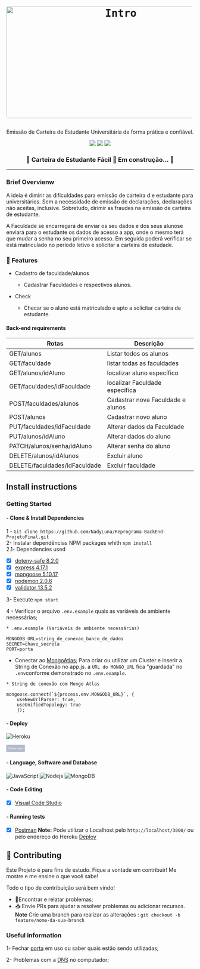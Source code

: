 <h1 align="center">
 
 <p align="center">
  <kbd>
    <img width="600" style="border-radius: 5px" height="300" src="https://imgur.com/9MhsZYN.gif" alt="Intro">
  </kbd>

</h1>

 
 <p align="center"> Emissão de Carteira de Estudante Universitária de forma prática e confiável.</p>
 
<p align="center">
<img src="https://img.shields.io/github/issues/NadyLuna/Reprograma-BackEnd-ProjetoFinal">
 <img src="https://img.shields.io/github/forks/NadyLuna/Reprograma-BackEnd-ProjetoFinal" >  
 <img src="https://img.shields.io/github/stars/NadyLuna/Reprograma-BackEnd-ProjetoFinal" > </p>


 <h3 align="center"> 
	🚧  Carteira de Estudante Fácil 🚀 Em construção...  🚧
</h3>

_____

### Brief Overvienw

  A ideia é dimirir as dificuldades para emissão de carteira d e estudante para universitários. Sem a necessidade de emissão de declarações, declarações não aceitas, inclusive. Sobretudo, dirimir as fraudes na emissão de carteira de estudante.

  A Faculdade se encarregará de enviar os seu dados e dos seus alunose enviará para o estudante os dados de acesso a app, onde o mesmo terá que mudar a senha no seu primeiro acesso. Em seguida poderá verificar se está matriculado no período letivo e solicitar a carteira de estudade.
 
### :checkered_flag: Features 

- Cadastro de faculdade/alunos
   - Cadastrar Faculdades e respectivos alunos.

- Check  
   - Checar se o aluno está matriculado e apto a solicitar carteira de estudante.

#### Back-end requirements
 
| Rotas                                   |  Descrição
| --------------------------------------- | --------------------------------------------|
| GET/alunos                              | Listar todos os alunos                      |
| GET/faculdade                           | listar todas as faculdades                  |
| GET/alunos/idAluno                      | localizar aluno específico                  |
| GET/faculdades/idFaculdade              | localizar Faculdade específica              |
| POST/faculdades/alunos                  | Cadastrar nova Faculdade e alunos           |
| POST/alunos                             | Cadastrar novo aluno                        |
| PUT/faculdades/idFaculdade              | Alterar dados da Faculdade                  |
| PUT/alunos/idAluno                      | Alterar dados do aluno                      |
| PATCH/alunos/senha/idAluno              | Alterar senha do aluno                      |
| DELETE/alunos/idAlunos                  | Excluir aluno                               |
| DELETE/faculdades/idFaculdade           | Excluir faculdade                           |


## **Install instructions**

### Getting Started

#### - Clone & Install Dependencies
1 - `Git clone https://github.com/NadyLuna/Reprograma-BackEnd-ProjetoFinal.git`  
2- Instalar dependências NPM packages whith `npm install`  
2.1-  Dependencies used   
- [x] [dotenv-safe 8.2.0](https://https://www.npmjs.com/package/dotenv-safe)  
- [x] [express 4.17.1](https://https://expressjs.com/pt-br/)  
- [x] [mongoose 5.10.17](https://https://mongoosejs.com/docs/)  
- [x] [nodemon 2.0.6](https://https://www.npmjs.com/package/nodemon)
- [x] [validator 13.5.2](https://www.npmjs.com/package/validator)

3- Execute `npm start`

4 -  Verificar o arquivo `.env.example` quais as variáveis de ambiente necessárias;
```
* .env.example (Variáveis de ambiente necessárias)

MONGODB_URL=string_de_conexao_banco_de_dados
SECRET=chave_secreta
PORT=porta
```

- Conectar ao [MongoAtlas](https://www.mongodb.com/cloud/atlas); Para criar ou utilizar um Cluster e inserir a String de Conexão no app.js. a `URL do MONGO_URL` fica "guardada" no `.env`conforme demonstrado no `.env.example`.

``` 
* String de conexão com Mongo Atlas
   
mongoose.connect(`${process.env.MONGODB_URL}`, {
    useNewUrlParser: true,      
    useUnifiedTopology: true
    });
```
#### - Deploy 
![Heroku](https://img.shields.io/badge/Heroku-430098?align=style=flat-square&logo=heroku&logoColor=white)

<a href="https://finalproject-reprograma.herokuapp.com/"><button style="background: #2365; border-radius: 1px; padding: 5px; cursor: pointer; color: #fff; border: none; font-size: 8px;">Clique aqui</button></a>  


#### - Language, Software and Database

![JavaScript](https://img.shields.io/badge/-JavaScript-black?style=flat-square&logo=javascript)  ![Nodejs](https://img.shields.io/badge/NodeJs-339933.svg?style=flat-square&logo=node.js&logoColor=white)  ![MongoDB](https://img.shields.io/badge/MongoDB-444444.svg?style=flat-square&logo=mongoDB&logoColor=green)

#### - Code Editing
- [x] [Visual Code Studio](https://https://code.visualstudio.com/) 

#### - Running tests

- [x] [Postman](https://www.postman.com/)
  **Note:** Pode utilizar o Localhost pelo `http://localhost/3000/` ou pelo endereço do Heroku <a href="https://finalproject-reprograma.herokuapp.com/">Deploy</a>
</p>

## :handshake: **Contributing**

 Este Projeto é para fins de estudo. Fique a vontade em contribuir! Me mostre e me ensine o que você sabe!

 Todo o tipo de contribuição será bem vindo!

 -   🐛Encontrar e relatar problemas;
 -   📥 Envie PRs para ajudar a resolver problemas ou adicionar recursos.  
   **Note** Crie  uma branch para realizar as alterações : `git checkout -b feature/nome-da-sua-branch`

 

### Useful information

1- Fechar [porta](https://medium.com/@daniloassis.ti/como-finalizar-um-processo-em-aberto-no-windows-525652152902) em uso ou saber quais estão sendo utilizadas;

2- Problemas com a  [DNS](https://use.opendns.com/) no computador;



